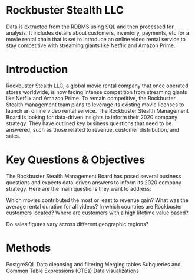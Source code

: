 # Rockbuster Stealth LLC
 Data is extracted from the RDBMS using SQL and then processed for analysis. It includes details about customers, inventory, payments, etc for a movie rental chain that is set to introduce an online video rental service to stay competitive with streaming giants like Netflix and Amazon Prime.
# Introduction
Rockbuster Stealth LLC, a global movie rental company that once operated stores worldwide, is now facing intense competition from streaming giants like Netflix and Amazon Prime. To remain competitive, the Rockbuster Stealth management team plans to leverage its existing movie licenses to launch an online video rental service. The Rockbuster Stealth Management Board is looking for data-driven insights to inform their 2020 company strategy. They have outlined key business questions that need to be answered, such as those related to revenue, customer distribution, and sales.
# Key Questions & Objectives
The Rockbuster Stealth Management Board has posed several business questions and expects data-driven answers to inform its 2020 company strategy. Here are the main questions they want to address:

Which movies contributed the most or least to revenue gain?
What was the average rental duration for all videos?
In which countries are Rockbuster customers located?
Where are customers with a high lifetime value based?

Do sales figures vary across different geographic regions?
# Methods
PostgreSQL
Data cleansing and filtering
Merging tables
Subqueries and Common Table Expressions (CTEs)
Data visualizations


